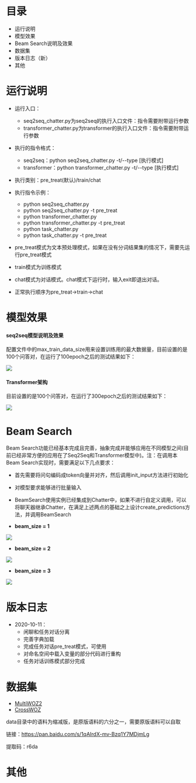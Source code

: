 # 目录
+ 运行说明
+ 模型效果
+ Beam Search说明及效果
+ 数据集
+ 版本日志（新）
+ 其他


# 运行说明
+ 运行入口：
   + seq2seq_chatter.py为seq2seq的执行入口文件：指令需要附带运行参数
   + transformer_chatter.py为transformer的执行入口文件：指令需要附带运行参数
+ 执行的指令格式：
   + seq2seq：python seq2seq_chatter.py -t/--type [执行模式]
   + transformer：python transformer_chatter.py -t/--type [执行模式]
+ 执行类别：pre_treat(默认)/train/chat
+ 执行指令示例：
   + python seq2seq_chatter.py
   + python seq2seq_chatter.py -t pre_treat
   + python transformer_chatter.py
   + python transformer_chatter.py -t pre_treat
   + python task_chatter.py
   + python task_chatter.py -t pre_treat
+ pre_treat模式为文本预处理模式，如果在没有分词结果集的情况下，需要先运行pre_treat模式
+ train模式为训练模式
+ chat模式为对话模式。chat模式下运行时，输入exit即退出对话。

+ 正常执行顺序为pre_treat->train->chat

# 模型效果
#### seq2seq模型说明及效果
配置文件中的max_train_data_size用来设置训练用的最大数据量，目前设置的是100个问答对，在运行了100epoch之后的测试结果如下：

![](https://img-blog.csdnimg.cn/20200911224136498.png?x-oss-process=image/watermark,type_ZmFuZ3poZW5naGVpdGk,shadow_10,text_aHR0cHM6Ly9ibG9nLmNzZG4ubmV0L0RCQ18xMjE=,size_16,color_FFFFFF,t_70#pic_center)

#### Transformer架构
目前设置的是100个问答对，在运行了300epoch之后的测试结果如下：

![](https://img-blog.csdnimg.cn/20200916135748737.png?x-oss-process=image/watermark,type_ZmFuZ3poZW5naGVpdGk,shadow_10,text_aHR0cHM6Ly9ibG9nLmNzZG4ubmV0L0RCQ18xMjE=,size_16,color_FFFFFF,t_70#pic_center)

# Beam Search
Beam Search功能已经基本完成且完善，抽象完成并能够应用在不同模型之间(目前已经非常方便的应用在了Seq2Seq和Transformer模型中)。注：在调用本Beam Search实现时，需要满足以下几点要求：
+ 首先需要将问句编码成token向量并对齐，然后调用init_input方法进行初始化
+ 对模型要求能够进行批量输入
+ BeamSearch使用实例已经集成到Chatter中，如果不进行自定义调用，可以将聊天器继承Chatter，在满足上述两点的基础之上设计create_predictions方法，并调用BeamSearch

+ **beam_size = 1**

![](https://img-blog.csdnimg.cn/2020092221154427.png?x-oss-process=image/watermark,type_ZmFuZ3poZW5naGVpdGk,shadow_10,text_aHR0cHM6Ly9ibG9nLmNzZG4ubmV0L0RCQ18xMjE=,size_16,color_FFFFFF,t_70#pic_center)

+ **beam_size = 2**

![](https://img-blog.csdnimg.cn/20200922211209570.png?x-oss-process=image/watermark,type_ZmFuZ3poZW5naGVpdGk,shadow_10,text_aHR0cHM6Ly9ibG9nLmNzZG4ubmV0L0RCQ18xMjE=,size_16,color_FFFFFF,t_70#pic_center)

+ **beam_size = 3**

![](https://img-blog.csdnimg.cn/20200922211722639.png?x-oss-process=image/watermark,type_ZmFuZ3poZW5naGVpdGk,shadow_10,text_aHR0cHM6Ly9ibG9nLmNzZG4ubmV0L0RCQ18xMjE=,size_16,color_FFFFFF,t_70#pic_center)

# 版本日志
+ 2020-10-11：
   + 闲聊和任务对话分离
   + 完善字典加载
   + 完成任务对话pre_treat模式，可使用
   + 对命名空间中载入变量的部分代码进行重构
   + 任务对话训练模式部分完成

# 数据集
+ [MultiWOZ2](https://www.repository.cam.ac.uk/bitstream/handle/1810/280608/MULTIWOZ2.zip?sequence=3&isAllowed=y)
+ [CrossWOZ](https://github.com/thu-coai/CrossWOZ)

data目录中的语料为缩减版，是原版语料的六分之一，需要原版语料可以自取

链接：https://pan.baidu.com/s/1qAIrdX-mv-Bzq1Y7MDjmLg 

提取码：r6da

# 其他